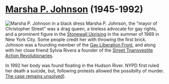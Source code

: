 # [Marsha P. Johnson](https://en.wikipedia.org/wiki/Marsha_P._Johnson) (1945-1992)

![Marsha P. Johnson in a black dress](https://www.advocate.com/media-library/gay-liberation-activist-marsha-p-johnson-1982-pride-march-lgbt-greenwich-village-christopher-street-7th-avenue.jpg?id=50335144&width=980&quality=85)
Marsha P. Johnson, the "mayor of Christopher Street" was a drag queen, a tireless advocate for gay rights, and a prominent figure in the [Stonewall Uprising](https://en.wikipedia.org/wiki/Stonewall_riots) in the summer of 1969 in New York City. Some people credit her with throwing the first brick. Johnson was a founding member of the [Gay Liberation Front](https://en.wikipedia.org/wiki/Gay_Liberation_Front), and along with her close friend Sylvia Rivera a founder of the [Street Tnansvestite Action Revolutionaries](https://en.wikipedia.org/wiki/Street_Transvestite_Action_Revolutionaries).

In 1992 her body was found floating in the Hudson River. NYPD first ruled her death a suicide, but, following protests allowed the possibilty of murder. [The case remains unsolved](https://www.advocate.com/crime/marsha-p-johnson-murder)].
